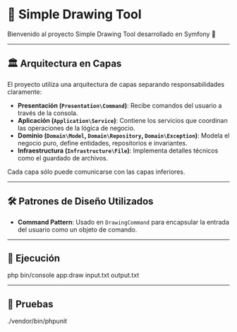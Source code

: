# 🎨 Simple Drawing Tool

Bienvenido al proyecto Simple Drawing Tool desarrollado en Symfony 🚀

---

## 🏛️ Arquitectura en Capas

El proyecto utiliza una arquitectura de capas separando responsabilidades claramente:

- **Presentación (`Presentation\Command`)**: Recibe comandos del usuario a través de la consola.
- **Aplicación (`Application\Service`)**: Contiene los servicios que coordinan las operaciones de la lógica de negocio.
- **Dominio (`Domain\Model`, `Domain\Repository`, `Domain\Exception`)**: Modela el negocio puro, define entidades, repositorios e invariantes.
- **Infraestructura (`Infrastructure\File`)**: Implementa detalles técnicos como el guardado de archivos.

Cada capa sólo puede comunicarse con las capas inferiores.

---

## 🛠️ Patrones de Diseño Utilizados

- **Command Pattern**: Usado en `DrawingCommand` para encapsular la entrada del usuario como un objeto de comando.


---

## 🚀 Ejecución

php bin/console app:draw input.txt output.txt

---

## 🧪 Pruebas

./vendor/bin/phpunit

